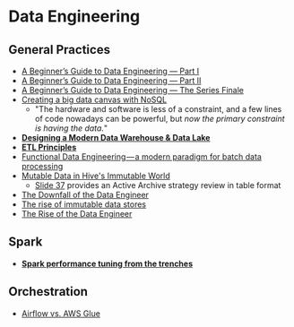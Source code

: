 # Data Engineering

## General Practices
- [A Beginner’s Guide to Data Engineering — Part I](https://medium.com/@rchang/a-beginners-guide-to-data-engineering-part-i-4227c5c457d7)
- [A Beginner’s Guide to Data Engineering — Part II](https://medium.com/@rchang/a-beginners-guide-to-data-engineering-part-ii-47c4e7cbda71)
- [A Beginner’s Guide to Data Engineering — The Series Finale](https://medium.com/@rchang/a-beginners-guide-to-data-engineering-the-series-finale-2cc92ff14b0)
- [Creating a big data canvas with NoSQL](http://usblogs.pwc.com/emerging-technology/creating-a-big-data-canvas-with-nosql/)
  - "The hardware and software is less of a constraint, and a few lines of code nowadays can be powerful, but *now the primary constraint is having the data.*"
- **[Designing a Modern Data Warehouse & Data Lake](https://static1.squarespace.com/static/52d1b75de4b0ed895b7e7de9/t/59e3bd8464b05fe9e6bbe969/1508097416856/DesigningAModernDWandDataLake_MelissaCoates.pdf)**
- **[ETL Principles](https://gtoonstra.github.io/etl-with-airflow/principles.html)**
- [Functional Data Engineering — a modern paradigm for batch data processing](https://medium.com/@maximebeauchemin/functional-data-engineering-a-modern-paradigm-for-batch-data-processing-2327ec32c42a)
- [Mutable Data in Hive's Immutable World](https://www.slideshare.net/lestermartin/mutable-data-in-hives-immutable-world)
  - [Slide 37](https://image.slidesharecdn.com/mutabledatainhive-150612041550-lva1-app6892/95/mutable-data-in-hives-immutable-world-37-638.jpg?cb=1487819448) provides an Active Archive strategy review in table format
- [The Downfall of the Data Engineer](https://medium.com/@maximebeauchemin/the-downfall-of-the-data-engineer-5bfb701e5d6b)
- [The rise of immutable data stores](http://usblogs.pwc.com/emerging-technology/the-rise-of-immutable-data-stores/)
- [The Rise of the Data Engineer](https://medium.freecodecamp.org/the-rise-of-the-data-engineer-91be18f1e603)

## Spark
- **[Spark performance tuning from the trenches](https://medium.com/teads-engineering/spark-performance-tuning-from-the-trenches-7cbde521cf60)**

## Orchestration
- [Airflow vs. AWS Glue](https://www.astronomer.io/guides/airflow-vs-aws-glue/)
